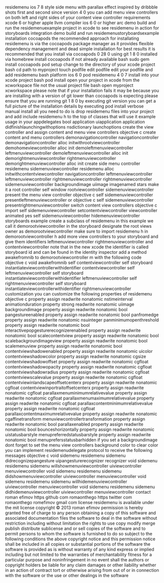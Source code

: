 residemenu ios 7 8 style side menu with parallax effect inspired by dribbble shots first and second since version 4 0 you can add menu view controllers on both left and right sides of your content view controller requirements xcode 6 or higher apple llvm compiler ios 6 0 or higher arc demo build and run the residemenuexample project in xcode to see residemenu in action for storyboards integration demo build and run residemenustoryboardsexample installation cocoapods the recommended approach for installating residemenu is via the cocoapods package manager as it provides flexible dependency management and dead simple installation for best results it is recommended that you install via cocoapods 0 28 0 using git 1 8 0 installed via homebrew install cocoapods if not already available bash sudo gem install cocoapods pod setup change to the directory of your xcode project bash cd path to myproject touch podfile edit podfile edit your podfile and add residemenu bash platform ios 6 0 pod residemenu 4 0 7 install into your xcode project bash pod install open your project in xcode from the xcworkspace file not the usual project file bash open myproject xcworkspace please note that if your installation fails it may be because you are installing with a version of git lower than cocoapods is expecting please ensure that you are running git 1 8 0 by executing git version you can get a full picture of the installation details by executing pod install verbose manual install all you need to do is drop residemenu files into your project and add include residemenu h to the top of classes that will use it example usage in your appdelegates bool application uiapplication application didfinishlaunchingwithoptions nsdictionary launchoptions create the view controller and assign content and menu view controllers objective c create content and menu controllers demonavigationcontroller navigationcontroller demonavigationcontroller alloc initwithrootviewcontroller demohomeviewcontroller alloc init demoleftmenuviewcontroller leftmenuviewcontroller demoleftmenuviewcontroller alloc init demorightmenuviewcontroller rightmenuviewcontroller demorightmenuviewcontroller alloc init create side menu controller residemenu sidemenuviewcontroller residemenu alloc initwithcontentviewcontroller navigationcontroller leftmenuviewcontroller leftmenuviewcontroller rightmenuviewcontroller rightmenuviewcontroller sidemenuviewcontroller backgroundimage uiimage imagenamed stars make it a root controller self window rootviewcontroller sidemenuviewcontroller present the menu view controller objective c self sidemenuviewcontroller presentleftmenuviewcontroller or objective c self sidemenuviewcontroller presentrightmenuviewcontroller switch content view controllers objective c import self sidemenuviewcontroller setcontentviewcontroller viewcontroller animated yes self sidemenuviewcontroller hidemenuviewcontroller storyboards example create a subclass of residemenu in this example we call it demorootviewcontroller in the storyboard designate the root views owner as demorootviewcontroller make sure to import residemenu h in demorootviewcontroller h add more view controllers to your storyboard and give them identifiers leftmenuviewcontroller rightmenuviewcontroller and contentviewcontroller note that in the new xcode the identifier is called storyboard id and can be found in the identity inspector add a method awakefromnib to demorootviewcontroller m with the following code objective c void awakefromnib self contentviewcontroller self storyboard instantiateviewcontrollerwithidentifier contentviewcontroller self leftmenuviewcontroller self storyboard instantiateviewcontrollerwithidentifier leftmenuviewcontroller self rightmenuviewcontroller self storyboard instantiateviewcontrollerwithidentifier rightmenuviewcontroller customization you can customize the following properties of residemenu objective c property assign readwrite nonatomic nstimeinterval animationduration property strong readwrite nonatomic uiimage backgroundimage property assign readwrite nonatomic bool pangestureenabled property assign readwrite nonatomic bool panfromedge property assign readwrite nonatomic nsuinteger panminimumopenthreshold property assign readwrite nonatomic bool interactivepopgesturerecognizerenabled property assign readwrite nonatomic bool scalecontentview property assign readwrite nonatomic bool scalebackgroundimageview property assign readwrite nonatomic bool scalemenuview property assign readwrite nonatomic bool contentviewshadowenabled property assign readwrite nonatomic uicolor contentviewshadowcolor property assign readwrite nonatomic cgsize contentviewshadowoffset property assign readwrite nonatomic cgfloat contentviewshadowopacity property assign readwrite nonatomic cgfloat contentviewshadowradius property assign readwrite nonatomic cgfloat contentviewscalevalue property assign readwrite nonatomic cgfloat contentviewinlandscapeoffsetcenterx property assign readwrite nonatomic cgfloat contentviewinportraitoffsetcenterx property assign readwrite nonatomic cgfloat parallaxmenuminimumrelativevalue property assign readwrite nonatomic cgfloat parallaxmenumaximumrelativevalue property assign readwrite nonatomic cgfloat parallaxcontentminimumrelativevalue property assign readwrite nonatomic cgfloat parallaxcontentmaximumrelativevalue property assign readwrite nonatomic cgaffinetransform menuviewcontrollertransformation property assign readwrite nonatomic bool parallaxenabled property assign readwrite nonatomic bool bounceshorizontally property assign readwrite nonatomic uistatusbarstyle menupreferredstatusbarstyle property assign readwrite nonatomic bool menuprefersstatusbarhidden if you set a backgroundimage dont forget to set the menu view controllers background color to clear color you can implement residemenudelegate protocol to receive the following messages objective c void sidemenu residemenu sidemenu didrecognizepangesture uipangesturerecognizer recognizer void sidemenu residemenu sidemenu willshowmenuviewcontroller uiviewcontroller menuviewcontroller void sidemenu residemenu sidemenu didshowmenuviewcontroller uiviewcontroller menuviewcontroller void sidemenu residemenu sidemenu willhidemenuviewcontroller uiviewcontroller menuviewcontroller void sidemenu residemenu sidemenu didhidemenuviewcontroller uiviewcontroller menuviewcontroller contact roman efimov https github com romaonthego https twitter com romaonthego romefimov gmail com license residemenu is available under the mit license copyright © 2013 roman efimov permission is hereby granted free of charge to any person obtaining a copy of this software and associated documentation files the software to deal in the software without restriction including without limitation the rights to use copy modify merge publish distribute sublicense and or sell copies of the software and to permit persons to whom the software is furnished to do so subject to the following conditions the above copyright notice and this permission notice shall be included in all copies or substantial portions of the software the software is provided as is without warranty of any kind express or implied including but not limited to the warranties of merchantability fitness for a particular purpose and noninfringement in no event shall the authors or copyright holders be liable for any claim damages or other liability whether in an action of contract tort or otherwise arising from out of or in connection with the software or the use or other dealings in the software